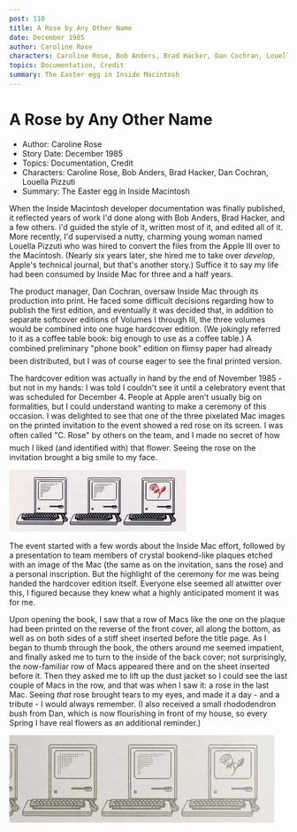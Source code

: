 ```yaml
---
post: 110
title: A Rose by Any Other Name
date: December 1985
author: Caroline Rose
characters: Caroline Rose, Bob Anders, Brad Hacker, Dan Cochran, Louella Pizzuti
topics: Documentation, Credit
summary: The Easter egg in Inside Macintosh
---
```


# A Rose by Any Other Name
* Author: Caroline Rose
* Story Date: December 1985
* Topics: Documentation, Credit
* Characters: Caroline Rose, Bob Anders, Brad Hacker, Dan Cochran, Louella Pizzuti
* Summary: The Easter egg in Inside Macintosh

When the Inside Macintosh developer documentation was finally published, it reflected years of work I'd done along with Bob Anders, Brad Hacker, and a few others. i'd guided the style of it, written most of it, and edited all of it. More recently, I'd supervised a nutty, charming young woman named Louella Pizzuti who was hired to convert the files from the Apple III over to the Macintosh. (Nearly six years later, she hired me to take over *develop*, Apple's technical journal, but that's another story.) Suffice it to say my life had been consumed by Inside Mac for three and a half years.

The product manager, Dan Cochran, oversaw Inside Mac through its production into print. He faced some difficult decisions regarding how to publish the first edition, and eventually it was decided that, in addition to separate softcover editions of Volumes I through III, the three volumes would be combined into one huge hardcover edition. (We jokingly referred to it as a coffee table book: big enough to use as a coffee table.) A combined preliminary "phone book" edition on flimsy paper had already been distributed, but I was of course eager to see the final printed version.

The hardcover edition was actually in hand by the end of November 1985 - but not in my hands: I was told I couldn't see it until a celebratory event that was scheduled for December 4. People at Apple aren't usually big on formalities, but I could understand wanting to make a ceremony of this occasion. I was delighted to see that one of the three pixelated Mac images on the printed invitation to the event showed a red rose on its screen. I was often called "C. Rose" by others on the team, and I made no secret of how much I liked (and identified with) that flower. Seeing the rose on the invitation brought a big smile to my face.

![printed invitation with red rose](images/InsideMacInvite.jpg)

The event started with a few words about the Inside Mac effort, followed by a presentation to team members of crystal bookend-like plaques etched with an image of the Mac (the same as on the invitation, sans the rose) and a personal inscription. But the highlight of the ceremony for me was being handed the hardcover edition itself. Everyone else seemed all atwitter over this, I figured because they knew what a highly anticipated moment it was for me.

Upon opening the book, I saw that a row of Macs like the one on the plaque had been printed on the reverse of the front cover, all along the bottom, as well as on both sides of a stiff sheet inserted before the title page. As I began to thumb through the book, the others around me seemed impatient, and finally asked me to turn to the inside of the back cover; not surprisingly, the now-familiar row of Macs appeared there and on the sheet inserted before it. Then they asked me to lift up the dust jacket so I could see the last couple of Macs in the row, and that was when I saw it: a rose in the last Mac. Seeing *that* rose brought tears to my eyes, and made it a day - and a tribute - I would always remember. (I also received a small rhododendron bush from Dan, which is now flourishing in front of my house, so every Spring I have real flowers as an additional reminder.)

![macs with rose on inside book cover](images/InsideMacRose.jpg)

